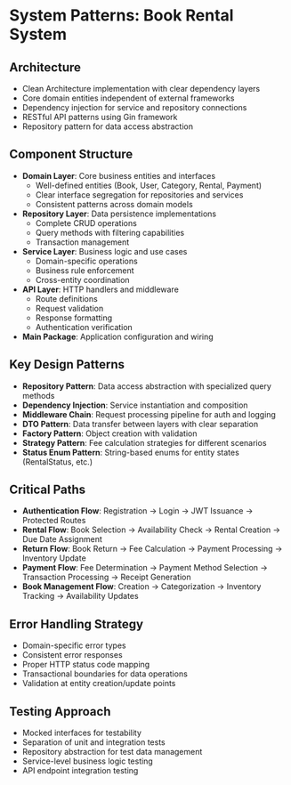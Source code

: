 # System Patterns: Book Rental System

## Architecture
- Clean Architecture implementation with clear dependency layers
- Core domain entities independent of external frameworks
- Dependency injection for service and repository connections
- RESTful API patterns using Gin framework
- Repository pattern for data access abstraction

## Component Structure
- **Domain Layer**: Core business entities and interfaces
  - Well-defined entities (Book, User, Category, Rental, Payment)
  - Clear interface segregation for repositories and services
  - Consistent patterns across domain models
- **Repository Layer**: Data persistence implementations
  - Complete CRUD operations
  - Query methods with filtering capabilities
  - Transaction management
- **Service Layer**: Business logic and use cases
  - Domain-specific operations
  - Business rule enforcement
  - Cross-entity coordination
- **API Layer**: HTTP handlers and middleware
  - Route definitions
  - Request validation
  - Response formatting
  - Authentication verification
- **Main Package**: Application configuration and wiring

## Key Design Patterns
- **Repository Pattern**: Data access abstraction with specialized query methods
- **Dependency Injection**: Service instantiation and composition
- **Middleware Chain**: Request processing pipeline for auth and logging
- **DTO Pattern**: Data transfer between layers with clear separation
- **Factory Pattern**: Object creation with validation
- **Strategy Pattern**: Fee calculation strategies for different scenarios
- **Status Enum Pattern**: String-based enums for entity states (RentalStatus, etc.)

## Critical Paths
- **Authentication Flow**: Registration → Login → JWT Issuance → Protected Routes
- **Rental Flow**: Book Selection → Availability Check → Rental Creation → Due Date Assignment
- **Return Flow**: Book Return → Fee Calculation → Payment Processing → Inventory Update
- **Payment Flow**: Fee Determination → Payment Method Selection → Transaction Processing → Receipt Generation
- **Book Management Flow**: Creation → Categorization → Inventory Tracking → Availability Updates

## Error Handling Strategy
- Domain-specific error types
- Consistent error responses
- Proper HTTP status code mapping
- Transactional boundaries for data operations
- Validation at entity creation/update points

## Testing Approach
- Mocked interfaces for testability
- Separation of unit and integration tests
- Repository abstraction for test data management
- Service-level business logic testing
- API endpoint integration testing
